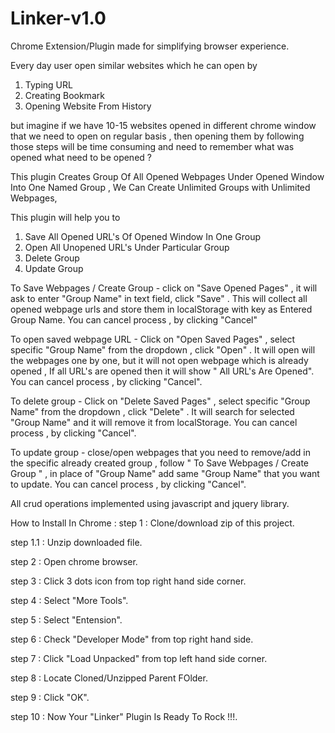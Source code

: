 # Linker-v1.0
Chrome Extension/Plugin made for simplifying browser experience. 

Every day user open similar websites which he can open by
1) Typing URL
2) Creating Bookmark
3) Opening Website From History

but imagine if we have 10-15 websites opened in different chrome window that we need to open on regular basis , then opening them by following those steps will be time consuming and need to remember what was opened what need to be opened ?

This plugin Creates Group Of All Opened Webpages Under Opened Window Into One Named Group , We Can Create Unlimited Groups with Unlimited Webpages, 

This plugin will help you to
1) Save All Opened URL's Of Opened Window In One Group
2) Open All Unopened URL's Under Particular Group
3) Delete Group
4) Update Group

To Save Webpages / Create Group - 
click on  "Save Opened Pages" , it will ask to enter "Group Name" in text field, click "Save" . This will collect all opened webpage 
urls and store them in localStorage with key as Entered Group Name. You can cancel process , by clicking "Cancel"

To open saved webpage URL -
Click on "Open Saved Pages" , select specific "Group Name" from the dropdown , click "Open" . It will open will the webpages one by one,
but it will not open webpage which is already opened , If all URL's are opened then it will show " All URL's Are Opened".
You can cancel process , by clicking "Cancel".

To delete group -
Click on "Delete Saved Pages" , select specific "Group Name" from the dropdown , click "Delete" . It will search for selected 
"Group Name" and it will remove it from localStorage.
You can cancel process , by clicking "Cancel".

To update group -
close/open webpages that you need to remove/add in the specific already created group , follow " To Save Webpages / Create Group " ,
in place of "Group Name" add same "Group Name" that you want to update.
You can cancel process , by clicking "Cancel".

All crud operations implemented using javascript and jquery library.


How to Install In Chrome :
step 1 : Clone/download zip of this project.

step 1.1 : Unzip downloaded file.

step 2 : Open chrome browser.

step 3 : Click 3 dots icon from top right hand side corner.

step 4 : Select "More Tools".

step 5 : Select "Entension".

step 6 : Check "Developer Mode" from top right hand side.

step 7 : Click "Load Unpacked" from top left hand side corner.

step 8 : Locate Cloned/Unzipped Parent FOlder.

step 9 : Click "OK".

step 10 : Now Your "Linker" Plugin Is Ready To Rock !!!.


